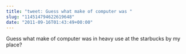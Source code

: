 ```yaml
---
title: "tweet: Guess what make of computer was "
slug: "114514794622619648"
date: "2011-09-16T01:43:49+00:00"
---
```

Guess what make of computer was in heavy use at the starbucks by my place?